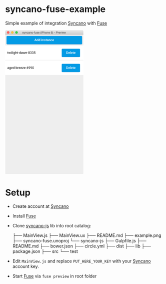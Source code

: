 # syncano-fuse-example

Simple example of integration [Syncano](https://syncano.io/) with [Fuse](https://www.fusetools.com/)

<a href="https://raw.githubusercontent.com/Syncano/syncano-fuse-example/master/example.png" target="_blank"><img src="https://raw.githubusercontent.com/Syncano/syncano-fuse-example/master/example.png" alt="Screenshot" width="250px"></a>

# Setup

* Create account at [Syncano](https://syncano.io/)
* Install [Fuse](https://www.fusetools.com/)
* Clone [syncano-js](https://github.com/Syncano/syncano-js) lib into root catalog:

    ├── MainView.js
    ├── MainView.ux
    ├── README.md
    ├── example.png
    ├── syncano-fuse.unoproj
    └── syncano-js
        ├── Gulpfile.js
        ├── README.md
        ├── bower.json
        ├── circle.yml
        ├── dist
        ├── lib
        ├── package.json
        ├── src
        └── test

* Edit `MainView.js` and replace `PUT_HERE_YOUR_KEY` with your [Syncano](https://syncano.io/) account key.
* Start [Fuse](https://www.fusetools.com/) via `fuse preview` in root folder
